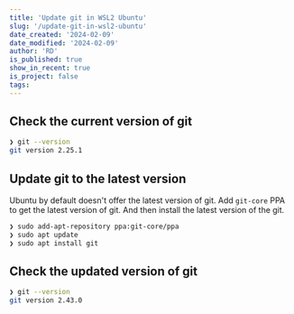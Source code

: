 ```yaml
---
title: 'Update git in WSL2 Ubuntu'
slug: '/update-git-in-wsl2-ubuntu'
date_created: '2024-02-09'
date_modified: '2024-02-09'
author: 'RD'
is_published: true
show_in_recent: true
is_project: false
tags: 
---
```


## Check the current version of git
```bash
❯ git --version
git version 2.25.1
```

## Update git to the latest version
Ubuntu by default doesn't offer the latest version of git. 
Add `git-core` PPA to get the latest version of git.
And then install the latest version of the git.

```bash
❯ sudo add-apt-repository ppa:git-core/ppa
❯ sudo apt update
❯ sudo apt install git
```

## Check the updated version of git
```bash
❯ git --version
git version 2.43.0
```

